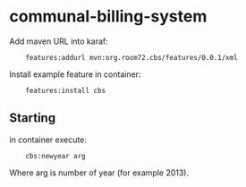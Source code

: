 communal-billing-system
=======================
Add maven URL into karaf:

        features:addurl mvn:org.room72.cbs/features/0.0.1/xml 


Install example feature in container:


        features:install cbs

Starting
-------------------
in container execute:



        cbs:newyear arg

Where arg is number of year (for example 2013). 
